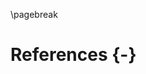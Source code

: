 \pagebreak

# References {-}

<!-- Cited references are automatically injected here from the `assets/bibliography.bib` file. -->
<div id="refs"> </div>
